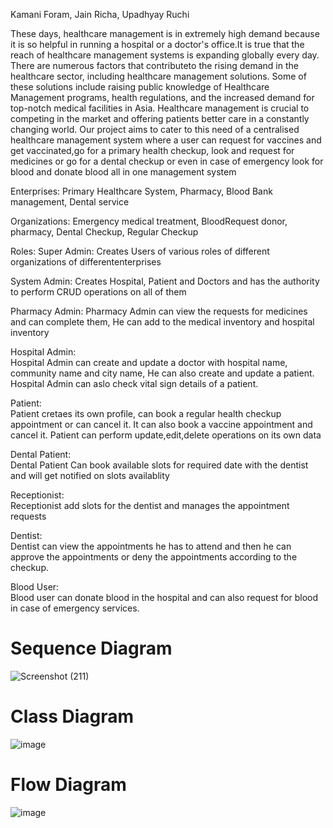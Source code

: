 Kamani Foram, Jain Richa, Upadhyay Ruchi

These days, healthcare management is in extremely high demand because it is so helpful in running a hospital or a doctor's office.It is true that the reach of healthcare management systems is expanding globally every day. There are numerous factors that contributeto the rising demand in the healthcare sector, including healthcare management solutions. Some of these solutions include raising public knowledge of Healthcare Management programs, health regulations, and the increased demand for top-notch medical facilities in Asia. Healthcare management is crucial to competing in the market and offering patients better care in a constantly changing world. Our project aims to cater to this need of a centralised healthcare management system where a user can request for vaccines and get vaccinated,go for a primary health checkup, look and request for medicines or go for a dental checkup or even in case of emergency look for blood and donate blood all in one management system

Enterprises: Primary Healthcare System, Pharmacy, Blood Bank management, Dental service

Organizations: Emergency medical treatment, BloodRequest donor, pharmacy, Dental Checkup, Regular Checkup

Roles: 
Super Admin: 
Creates Users of various roles of different organizations of differententerprises  


System Admin: 
Creates Hospital, Patient and Doctors and has the authority to perform CRUD operations on all of them


Pharmacy Admin: 
Pharmacy Admin can view the requests for medicines and can complete them, He can add to the medical inventory and hospital inventory 


Hospital Admin:  
Hospital Admin can create and update a doctor with hospital name, community name and city name, He can also create and update a patient.                                Hospital Admin can aslo  check vital sign details of a patient.


Patient:  
Patient cretaes its own profile, can book a regular health checkup appointment or can cancel it. It can also book a vaccine appointment and cancel it.                 Patient can perform update,edit,delete operations on its own data 


Dental Patient:  
Dental Patient Can book available slots for required date with the dentist and will get notified on slots availablity


Receptionist:  
Receptionist add slots for the dentist and manages the appointment requests 


Dentist:  
Dentist can view the appointments he has to attend and then he can approve the appointments or deny the appointments according to the checkup. 


Blood User:   
Blood user can donate blood in the hospital and can also request for blood in case of emergency services.


	    

# Sequence Diagram
![Screenshot (211)](https://user-images.githubusercontent.com/114556755/206954564-df7db226-f63e-471b-a133-5e68cea6b7fc.png)


# Class Diagram
![image](https://user-images.githubusercontent.com/114442442/206962374-96fd7e24-caaf-4b8d-9cc2-efcaca70a09c.png)


# Flow Diagram

![image](https://user-images.githubusercontent.com/114556755/206961510-2fe806b3-8c01-49be-a749-4c02a6c68ce2.png)

